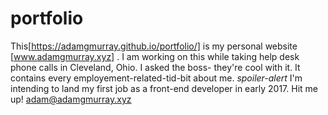 # portfolio
This[https://adamgmurray.github.io/portfolio/] is my personal website [www.adamgmurray.xyz] .
I am working on this while taking help desk phone calls in Cleveland, Ohio. 
I asked the boss- they're cool with it.
It contains every employement-related-tid-bit about me. 
*spoiler-alert*
I'm intending to land my first job as a front-end developer in early 2017. Hit me up! adam@adamgmurray.xyz
